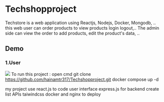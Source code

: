 # Techshopproject
Techstore is a web application using Reactjs, Nodejs, Docker, Mongodb, .. this web user can order products to view products login logout,..
The admin side can view the order to add products, edit the product's data, ..
## Demo
### 1.User
![]([https://drive.google.com/file/d/1AfqnyLcay1KgCHX3Bag0GapITiB4ei_P/preview](https://lh3.googleusercontent.com/5NAFI60qNZaihISSFggX09XqQInYGg8mB_UGG3Nav6GL7ab-5wOKA2DQ7Wts-ShZFmLRmW_OaoKkkS1ACO5Zb7IBiGYOy0jqnKTAQXCN78hPEml_POMXxka_Ggz7mYk39KWHS2RR_-PMT_bqKGB5ijHzJ3hpDkfPYLdsjh1f0BUE_w-RU8zkkWeF9QbaikJik8vl0g6osnekfDEOYSp6tBOVdqDF-aP4adKV71P8i25IAxkcJkK0ImszArj3EUiYvJjZdoziwFPuBfFLPyW7CxznbTYc26wn0Hxbwk7QI_tvO8voHVPNey5LvhislHwmaJDkWgADiF8vapzPLi8ruDnncGuRj11Ovjadqn-LruZPEJMzD0SY0SBOJC4Slaun_3h0hV6gWtxFnBZCvO7pNfST_r29_hFJ_bc8MyvajRxOvudoRzE0QnqkR7fgLOpIAK5pKOgZ3s9M0m0xC_FHiM5USRBjwEX2Pz7iWxoFo_gfvx0qF7IXx7cNAgEMUWnhZuqWqeEPBAleAgmMKn_sM_RZKXTaBLbgv5p0g1-kxsxAMp9jS52vGXPge4vy1W27RXrucji9vs84pkSL-3Q2385-TMqVCInBKqBRl_YObmQ3y_UN-TFneVrNDKhm8E9YmcAUQyi57Fhnt_8oFUeCoZAUZ7zC30s1JxNS93JD8QsPKDRyxDKH1jLhvBUif7-5K70rQXRLy0qWErNmMzwFMuA47mEhCUQC2wen8UJNqMNpW9kpcGj9tu0JzCVBZebW4Ui1NKzSgBSpjqD3FLWPuCZA0phAOHVWu1Rc7TnqttIp-eskN_L-Kv3zeI7HIzDXzfp0w5aUQsu1DgYEZdT_loRgyyl4vhVsPBJ7K9qj8Wb5MgRKvK3MmcJiZbgdhYd1PSv0Tt2CbBNQwEABk1y9XdmfhFnAjiCni4_x62BYocEBVAsVBV02bRUoAGRAKlY2Tl0lIrtdtfZcSjulxmvc=w1809-h923-s-no?authuser=1))
To run this project :
open cmd
git clone https://github.com/hainamtr317/Techshopproject.git
docker compose up -d

my project use react.js to code user interface 
express.js for backend create list APIs
taiwindcss
docker and nginx to deploy
